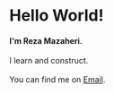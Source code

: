 # Hello World!

#### I'm Reza Mazaheri.

I learn and construct.
<br />
<br />
You can find me on
[Email](mailto:rezamazaheri.email@gmail.com).
